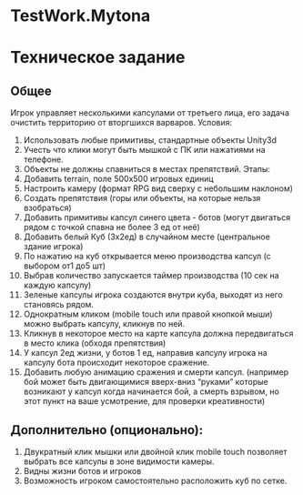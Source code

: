 # TestWork.Mytona

# Техническое задание
## Общее
Игрок управляет несколькими капсулами от третьего лица, его задача очистить
территорию от вторгшихся варваров.
Условия:
1. Использовать любые примитивы, стандартные объекты Unity3d
2. Учесть что клики могут быть мышкой с ПК или нажатиями на телефоне.
3. Объекты не должны спавниться в местах препятствий.
Этапы:
1. Добавить terrain, поле 500х500 игровых единиц
2. Настроить камеру (формат RPG вид сверху с небольшим наклоном)
3. Создать препятствия (горы или объекты, на которые нельзя взобраться)
4. Добавить примитивы капсул синего цвета - ботов (могут двигаться рядом с точкой
спавна не более 3 ед от неё)
5. Добавить белый Куб (3х2ед) в случайном месте (центральное здание игрока)
6. По нажатию на куб открывается меню производства капсул (с выбором от1 до5 шт)
7. Выбрав количество запускается таймер производства (10 сек на каждую капсулу)
8. Зеленые капсулы игрока создаются внутри куба, выходят из него становясь рядом.
9. Однократным кликом (mobile touch или правой кнопкой мыши) можно выбрать
капсулу, кликнув по ней.
10. Кликнув в некоторое место на карте капсула должна передвигаться в место клика
(обходя препятствия)
11. У капсул 2ед жизни, у ботов 1 ед, направив капсулу игрока на капсулу бота
происходит некоторое сражение.
12. Добавить любую анимацию сражения и смерти капсул. (например бой может быть
двигающимися вверх-вниз “руками” которые возникают у капсул когда начинается
бой, а смерть взрывом, но этот пункт на ваше усмотрение, для проверки
креативности)

## Дополнительно (опционально):
1. Двукратный клик мышки или двойной клик mobile touch позволяет выбрать все
капсулы в зоне видимости камеры.
2. Видны жизни ботов и игроков
3. Возможность игроком самостоятельно расположить куб по сетке.

